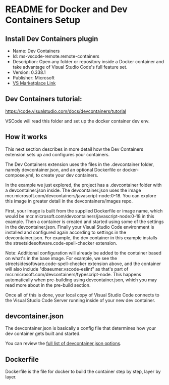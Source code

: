 # README for Docker and Dev Containers Setup

## Install Dev Containers plugin

- Name: Dev Containers
- Id: ms-vscode-remote.remote-containers
- Description: Open any folder or repository inside a Docker container and take advantage of Visual Studio Code's full feature set.
- Version: 0.338.1
- Publisher: Microsoft
- [VS Marketplace Link](https://marketplace.visualstudio.com/items?itemName=ms-vscode-remote.remote-containers)

## Dev Containers tutorial:

https://code.visualstudio.com/docs/devcontainers/tutorial

VSCode will read this folder and set up the docker container dev env.

## How it works

This next section describes in more detail how the Dev Containers extension sets up and configures your containers.

The Dev Containers extension uses the files in the .devcontainer folder, namely devcontainer.json, and an optional Dockerfile or docker-compose.yml, to create your dev containers.

In the example we just explored, the project has a .devcontainer folder with a devcontainer.json inside. The devcontainer.json uses the image mcr.microsoft.com/devcontainers/javascript-node:0-18. You can explore this image in greater detail in the devcontainers/images repo.

First, your image is built from the supplied Dockerfile or image name, which would be mcr.microsoft.com/devcontainers/javascript-node:0-18 in this example. Then a container is created and started using some of the settings in the devcontainer.json. Finally your Visual Studio Code environment is installed and configured again according to settings in the devcontainer.json. For example, the dev container in this example installs the streetsidesoftware.code-spell-checker extension.

Note: Additional configuration will already be added to the container based on what's in the base image. For example, we see the streetsidesoftware.code-spell-checker extension above, and the container will also include "dbaeumer.vscode-eslint" as that's part of mcr.microsoft.com/devcontainers/typescript-node. This happens automatically when pre-building using devcontainer.json, which you may read more about in the pre-build section.

Once all of this is done, your local copy of Visual Studio Code connects to the Visual Studio Code Server running inside of your new dev container.

## devcontainer.json

The devcontainer.json is basically a config file that determines how your dev container gets built and started.

You can review the [full list of devcontainer.json options](https://containers.dev/implementors/json_reference/).

## Dockerfile

Dockerfile is the file for docker to build the container step by step, layer by layer.